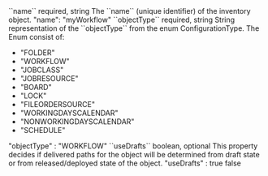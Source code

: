 <tr>
  <td>``name``</td>
  <td>required, string</td>
  <td>The ``name`` (unique identifier) of the inventory object.</td>
  <td>"name": "myWorkflow"</td>
  <td></td>
</tr>
<tr>
  <td>``objectType``</td>
  <td>required, string</td>
  <td>String representation of the ``objectType`` from the enum ConfigurationType. The Enum consist of:
    <ul>
      <li>"FOLDER"</li>
      <li>"WORKFLOW"</li>
      <li>"JOBCLASS"</li>
      <li>"JOBRESOURCE"</li>
      <li>"BOARD"</li>
      <li>"LOCK"</li>
      <li>"FILEORDERSOURCE"</li>
      <li>"WORKINGDAYSCALENDAR"</li>
      <li>"NONWORKINGDAYSCALENDAR"</li>
      <li>"SCHEDULE"</li>
    </ul>
  </td>
  <td>"objectType" : "WORKFLOW"</td>
  <td></td>
</tr>
<tr>
  <td>``useDrafts``</td>
  <td>boolean, optional</td>
  <td>This property decides if delivered paths for the object will be determined from draft state or from released/deployed state of the object.</td>
  <td>"useDrafts" : true</td>
  <td>false</td>
</tr>
